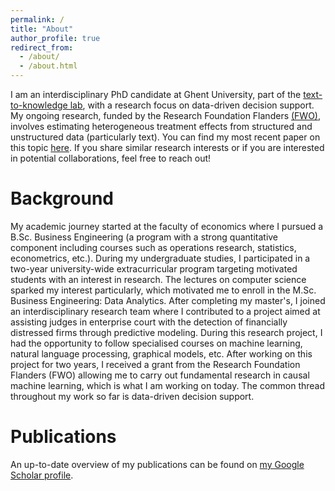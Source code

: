 ```yaml
---
permalink: /
title: "About"
author_profile: true
redirect_from: 
  - /about/
  - /about.html
---
```


I am an interdisciplinary PhD candidate at Ghent University, part of the [text-to-knowledge lab](https://ugentt2k.github.io/), with a research focus on data-driven decision support. My ongoing research, funded by the Research Foundation Flanders [(FWO)](https://researchportal.be/nl/project/causale-bayesiaanse-netwerken-en-neurale-netwerken-integreren-om-probabilistisch-te), involves estimating heterogeneous treatment effects from structured and unstructured data (particularly text). You can find my most recent paper on this topic [here](https://arxiv.org/abs/2409.15503). If you share similar research interests or if you are interested in potential collaborations, feel free to reach out!

Background
======
My academic journey started at the faculty of economics where I pursued a B.Sc. Business Engineering (a program with a strong quantitative component including courses such as operations research, statistics, econometrics, etc.). During my undergraduate studies, I participated in a two-year university-wide extracurricular program targeting motivated students with an interest in research. The lectures on computer science sparked my interest particularly, which motivated me to enroll in the M.Sc. Business Engineering: Data Analytics. After completing my master's, I joined an interdisciplinary research team where I contributed to a project aimed at assisting judges in enterprise court with the detection of financially distressed firms through predictive modeling. During this research project, I had the opportunity to follow specialised courses on machine learning, natural language processing, graphical models, etc. After working on this project for two years, I received a grant from the Research Foundation Flanders (FWO) allowing me to carry out fundamental research in causal machine learning, which is what I am working on today. The common thread throughout my work so far is data-driven decision support.

Publications
======
An up-to-date overview of my publications can be found on [my Google Scholar profile](https://scholar.google.be/citations?user=ce8BmFgAAAAJ&hl=nl).
